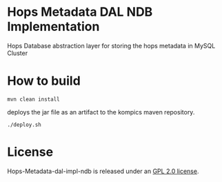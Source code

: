 Hops Metadata DAL NDB Implementation
===

Hops Database abstraction layer for storing the hops metadata in MySQL Cluster

How to build
===

```
mvn clean install
```

deploys the jar file as an artifact to the kompics maven repository.

```
./deploy.sh
```


# License

Hops-Metadata-dal-impl-ndb is released under an [GPL 2.0 license](LICENSE.txt).
